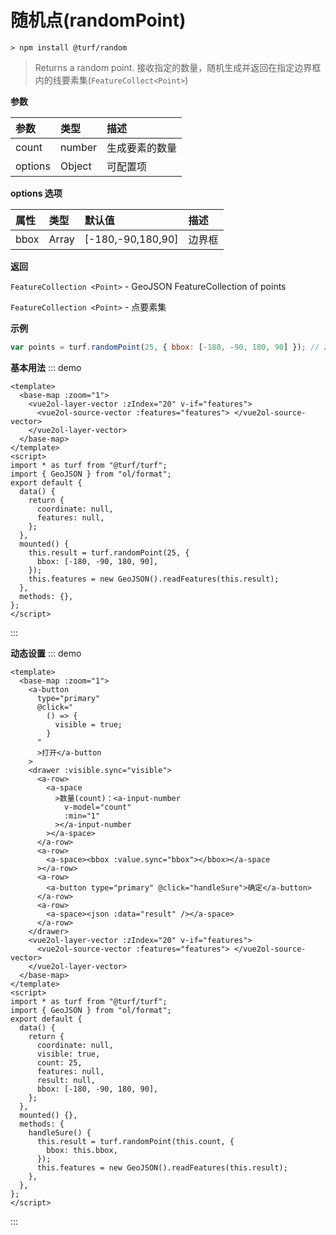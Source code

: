 # 随机点(randomPoint)

```
> npm install @turf/random
```

> Returns a random point.
> 接收指定的数量，随机生成并返回在指定边界框内的线要素集(`FeatureCollect<Point>`)

**参数**

| 参数    | 类型   | 描述           |
| :------ | :----- | :------------- |
| count   | number | 生成要素的数量 |
| options | Object | 可配置项       |

**options 选项**

| 属性 | 类型  | 默认值            | 描述   |
| :--- | :---- | :---------------- | :----- |
| bbox | Array | [-180,-90,180,90] | 边界框 |

**返回**

`FeatureCollection <Point>` - GeoJSON FeatureCollection of points

`FeatureCollection <Point>` - 点要素集

**示例**

```js
var points = turf.randomPoint(25, { bbox: [-180, -90, 180, 90] }); // 25个点要素集合
```

**基本用法**
::: demo

```vue
<template>
  <base-map :zoom="1">
    <vue2ol-layer-vector :zIndex="20" v-if="features">
      <vue2ol-source-vector :features="features"> </vue2ol-source-vector>
    </vue2ol-layer-vector>
  </base-map>
</template>
<script>
import * as turf from "@turf/turf";
import { GeoJSON } from "ol/format";
export default {
  data() {
    return {
      coordinate: null,
      features: null,
    };
  },
  mounted() {
    this.result = turf.randomPoint(25, {
      bbox: [-180, -90, 180, 90],
    });
    this.features = new GeoJSON().readFeatures(this.result);
  },
  methods: {},
};
</script>
```

:::

**动态设置**
::: demo

```vue
<template>
  <base-map :zoom="1">
    <a-button
      type="primary"
      @click="
        () => {
          visible = true;
        }
      "
      >打开</a-button
    >
    <drawer :visible.sync="visible">
      <a-row>
        <a-space
          >数量(count)：<a-input-number
            v-model="count"
            :min="1"
          ></a-input-number
        ></a-space>
      </a-row>
      <a-row>
        <a-space><bbox :value.sync="bbox"></bbox></a-space
      ></a-row>
      <a-row>
        <a-button type="primary" @click="handleSure">确定</a-button>
      </a-row>
      <a-row>
        <a-space><json :data="result" /></a-space>
      </a-row>
    </drawer>
    <vue2ol-layer-vector :zIndex="20" v-if="features">
      <vue2ol-source-vector :features="features"> </vue2ol-source-vector>
    </vue2ol-layer-vector>
  </base-map>
</template>
<script>
import * as turf from "@turf/turf";
import { GeoJSON } from "ol/format";
export default {
  data() {
    return {
      coordinate: null,
      visible: true,
      count: 25,
      features: null,
      result: null,
      bbox: [-180, -90, 180, 90],
    };
  },
  mounted() {},
  methods: {
    handleSure() {
      this.result = turf.randomPoint(this.count, {
        bbox: this.bbox,
      });
      this.features = new GeoJSON().readFeatures(this.result);
    },
  },
};
</script>
```

:::
